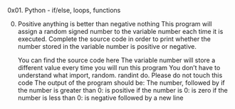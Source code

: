 0x01. Python - if/else, loops, functions

0. Positive anything is better than negative nothing
	This program will assign a random signed number to the variable number each time it is executed. Complete the source code in order to print whether the number stored in the variable number is positive or negative.

	You can find the source code here
	The variable number will store a different value every time you will run this program
	You don’t have to understand what import, random. randint do. Please do not touch this code
	The output of the program should be:
	The number, followed by
	if the number is greater than 0: is positive
	if the number is 0: is zero
	if the number is less than 0: is negative
	followed by a new line
